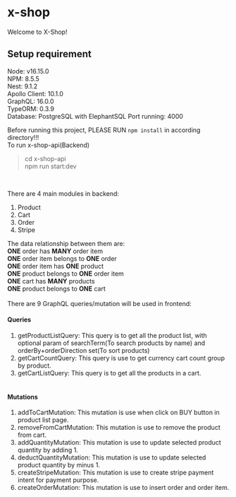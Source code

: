 # x-shop
Welcome to X-Shop!

## Setup requirement<br>
Node: v16.15.0<br>
NPM: 8.5.5<br>
Nest: 9.1.2<br>
Apollo Client: 10.1.0<br>
GraphQL: 16.0.0<br>
TypeORM: 0.3.9<br>
Database: PostgreSQL with ElephantSQL
Port running: 4000

Before running this project, PLEASE RUN `npm install` in according directory!!!<br>
To run x-shop-api(Backend)<br>
>cd x-shop-api<br>
>npm run start:dev<br>
<br>

There are 4 main modules in backend:<br>
1. Product<br>
2. Cart<br>
3. Order<br>
4. Stripe<br>

The data relationship between them are:<br>
**ONE** order has **MANY** order item<br>
**ONE** order item belongs to **ONE** order<br>
**ONE** order item has **ONE** product<br>
**ONE** product belongs to **ONE** order item<br>
**ONE** cart has **MANY** products<br>
**ONE** product belongs to **ONE** cart<br>
<br>
There are 9 GraphQL queries/mutation will be used in frontend:<br>
#### Queries
1. getProductListQuery: This query is to get all the product list, with optional param of searchTerm(To search products by name) and orderBy+orderDirection set(To sort products)<br>
2. getCartCountQuery: This query is use to get currency cart count group by product.<br>
3. getCartListQuery: This query is to get all the products in a cart.
<br><br>
#### Mutations
1. addToCartMutation: This mutation is use when click on BUY button in product list page.<br>
2. removeFromCartMutation: This mutation is use to remove the product from cart.<br>
3. addQuantityMutation: This mutation is use to update selected product quantity by adding 1.<br>
4. deductQuantityMutation: This mutation is use to update selected product quantity by minus 1.<br>
5. createStripeMutation: This mutation is use to create stripe payment intent for payment purpose.<br>
6. createOrderMutation: This mutation is use to insert order and order item.
